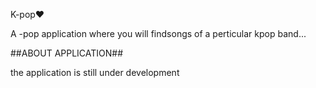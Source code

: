   K-pop♥


A -pop application where you will findsongs of a perticular kpop band...

##ABOUT APPLICATION##

the application is still under development

